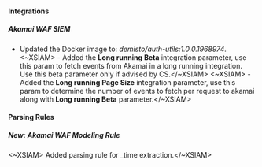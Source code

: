 
#### Integrations

##### Akamai WAF SIEM

- Updated the Docker image to: *demisto/auth-utils:1.0.0.1968974*.
<~XSIAM> - Added the **Long running Beta** integration parameter, use this param to fetch events from Akamai in a long running integration. Use this beta parameter only if advised by CS.</~XSIAM>
<~XSIAM> - Added the **Long running Page Size** integration parameter, use this param to determine the number of events to fetch per request to akamai along with **Long running Beta** parameter.</~XSIAM>

#### Parsing Rules

##### New: Akamai WAF Modeling Rule

<~XSIAM> Added parsing rule for _time extraction.</~XSIAM>
